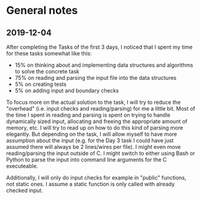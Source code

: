 # General notes


## 2019-12-04 

After completing the Tasks of the first 3 days, I noticed that I spent my time for these tasks somewhat like this:

* 15% on thinking about and implementing data structures and algorithms to solve the concrete task
* 75% on reading and parsing the input file into the data structures
* 5% on creating tests
* 5% on adding input and boundary checks

To focus more on the actual solution to the task, I will try to reduce the "overhead" (i.e. input checks and reading/parsing) for me a little bit.
Most of the time I spent in reading and parsing is spent on trying to handle dynamically sized input, allocating and freeing the appropriate amount of memory, etc.
I will try to read up on how to do this kind of parsing more elegantly.
But depending on the task, I will allow myself to have more assumption about the input (e.g. for the Day 3 task I could have just assumed there will always be 2 lines/wires per file).
I might even move reading/parsing the input outside of C.
I might switch to either using Bash or Python to parse the input into command line arguments for the C executeable.

Additionally, I will only do input checks for example in "public" functions, not static ones.
I assume a static function is only called with already checked input.
